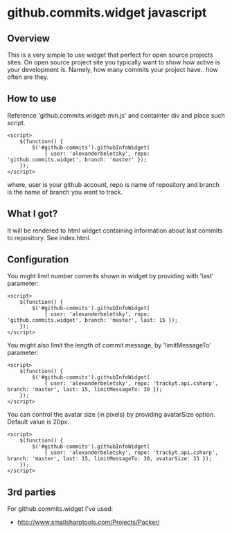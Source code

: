 github.commits.widget javascript
================================

Overview
--------
This is a very simple to use widget that perfect for open source projects sites. On open source project site you typically want to show how active is your development is. Namely, how many commits your project have.. how often are they. 

How to use
----------
Reference 'github.commits.widget-min.js' and containter div and place such script.

	<script>
		$(function() {
			$('#github-commits').githubInfoWidget(
				{ user: 'alexanderbeletsky', repo: 'github.commits.widget', branch: 'master' });
		});
	</script>

where, user is your github account, repo is name of repository and branch is the name of branch you want to track.

What I got?
-----------
It will be rendered to html widget containing information about last commits to repository. See index.html.

Configuration
-------------
You might limit number commits shown in widget by providing with 'last' parameter:

	<script>
		$(function() {
			$('#github-commits').githubInfoWidget(
				{ user: 'alexanderbeletsky', repo: 'github.commits.widget', branch: 'master', last: 15 });
		});
	</script>

You might also limit the length of commit message, by 'limitMessageTo' parameter:

	<script>
		$(function() {
			$('#github-commits').githubInfoWidget(
				{ user: 'alexanderbeletsky', repo: 'trackyt.api.csharp', branch: 'master', last: 15, limitMessageTo: 30 });
		});
	</script>

You can control the avatar size (in pixels) by providing avatarSize option. Default value is 20px.

	<script>
		$(function() {
			$('#github-commits').githubInfoWidget(
				{ user: 'alexanderbeletsky', repo: 'trackyt.api.csharp', branch: 'master', last: 15, limitMessageTo: 30, avatarSize: 33 });
		});
	</script>

3rd parties
-----------
For github.commits.widget I've used:

* <http://www.smallsharptools.com/Projects/Packer/>
